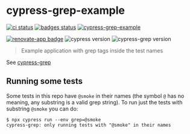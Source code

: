 # cypress-grep-example
[![ci status][ci image]][ci url] [![badges status][badges image]][badges url]
[![cypress-grep-example](https://img.shields.io/endpoint?url=https://dashboard.cypress.io/badge/simple/4agux9/main&style=flat&logo=cypress)](https://dashboard.cypress.io/projects/4agux9/runs)

[![renovate-app badge][renovate-badge]][renovate-app] ![cypress version](https://img.shields.io/badge/cypress-7.2.0-brightgreen) ![cypress-grep version](https://img.shields.io/badge/cypress--grep-1.0.1-brightgreen)
> Example application with grep tags inside the test names

See [cypress-grep](https://github.com/bahmutov/cypress-grep)

## Running some tests

Some tests in this repo have `@smoke` in their names (the symbol `@` has no meaning, any substring is a valid grep string). To run just the tests with substring `@smoke` you can do:

```
$ npx cypress run --env grep=@smoke
cypress-grep: only running tests with "@smoke" in their names
```

[ci image]: https://github.com/bahmutov/cypress-grep-example/workflows/ci/badge.svg?branch=main
[ci url]: https://github.com/bahmutov/cypress-grep-example/actions
[badges image]: https://github.com/bahmutov/cypress-grep-example/workflows/badges/badge.svg?branch=main
[badges url]: https://github.com/bahmutov/cypress-grep-example/actions
[renovate-badge]: https://img.shields.io/badge/renovate-app-blue.svg
[renovate-app]: https://renovateapp.com/
